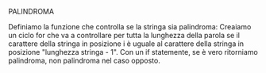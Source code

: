 PALINDROMA

Definiamo la funzione che controlla se la stringa sia palindroma: Creaiamo un ciclo for che va a controllare per tutta la lunghezza della parola se il carattere della stringa in posizione i è uguale al carattere della stringa in posizione "lunghezza stringa - 1". Con un if statemente, se è vero ritorniamo palindroma, non palindroma nel caso opposto.